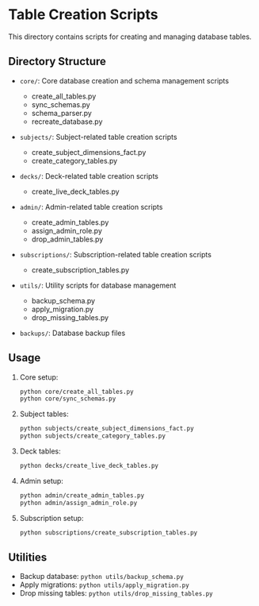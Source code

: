 # Table Creation Scripts

This directory contains scripts for creating and managing database tables.

## Directory Structure

- `core/`: Core database creation and schema management scripts
  - create_all_tables.py
  - sync_schemas.py
  - schema_parser.py
  - recreate_database.py

- `subjects/`: Subject-related table creation scripts
  - create_subject_dimensions_fact.py
  - create_category_tables.py

- `decks/`: Deck-related table creation scripts
  - create_live_deck_tables.py

- `admin/`: Admin-related table creation scripts
  - create_admin_tables.py
  - assign_admin_role.py
  - drop_admin_tables.py

- `subscriptions/`: Subscription-related table creation scripts
  - create_subscription_tables.py

- `utils/`: Utility scripts for database management
  - backup_schema.py
  - apply_migration.py
  - drop_missing_tables.py

- `backups/`: Database backup files

## Usage

1. Core setup:
   ```bash
   python core/create_all_tables.py
   python core/sync_schemas.py
   ```

2. Subject tables:
   ```bash
   python subjects/create_subject_dimensions_fact.py
   python subjects/create_category_tables.py
   ```

3. Deck tables:
   ```bash
   python decks/create_live_deck_tables.py
   ```

4. Admin setup:
   ```bash
   python admin/create_admin_tables.py
   python admin/assign_admin_role.py
   ```

5. Subscription setup:
   ```bash
   python subscriptions/create_subscription_tables.py
   ```

## Utilities

- Backup database: `python utils/backup_schema.py`
- Apply migrations: `python utils/apply_migration.py`
- Drop missing tables: `python utils/drop_missing_tables.py`
